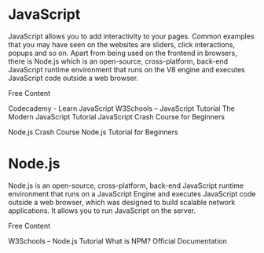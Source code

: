 <DedicatedRoadmap
  href='/javascript'
  title='JavaScript Roadmap'
  description='Click to check the detailed JavaScript Roadmap.'
/>

# JavaScript

JavaScript allows you to add interactivity to your pages. Common examples that you may have seen on the websites are sliders, click interactions, popups and so on. Apart from being used on the frontend in browsers, there is Node.js which is an open-source, cross-platform, back-end JavaScript runtime environment that runs on the V8 engine and executes JavaScript code outside a web browser.

<ResourceGroupTitle>Free Content</ResourceGroupTitle>

<BadgeLink badgeText='Course' colorScheme='green' href='https://www.codecademy.com/learn/introduction-to-javascript'>Codecademy - Learn JavaScript</BadgeLink>
<BadgeLink badgeText='Read' colorScheme="yellow" href='https://www.w3schools.com/js/'>W3Schools – JavaScript Tutorial</BadgeLink>
<BadgeLink badgeText='Read' colorScheme="yellow" href='https://javascript.info/'>The Modern JavaScript Tutorial</BadgeLink>
<BadgeLink badgeText='Watch' href='https://youtu.be/hdI2bqOjy3c'>JavaScript Crash Course for Beginners</BadgeLink>

<BadgeLink badgeText='Watch' href='https://www.youtube.com/watch?v=fBNz5xF-Kx4'>Node.js Crash Course</BadgeLink>
<BadgeLink badgeText='Watch' href='https://www.youtube.com/watch?v=TlB_eWDSMt4'>Node.js Tutorial for Beginners</BadgeLink>

<DedicatedRoadmap
  href='/nodejs'
  title='Node.js Roadmap'
  description='Click to check the detailed Node.js Roadmap.'
/>

# Node.js

Node.js is an open-source, cross-platform, back-end JavaScript runtime environment that runs on a JavaScript Engine and executes JavaScript code outside a web browser, which was designed to build scalable network applications. It allows you to run JavaScript on the server.

<ResourceGroupTitle>Free Content</ResourceGroupTitle>

<BadgeLink badgeText='Read' colorScheme="yellow" href='https://www.w3schools.com/nodejs/'>W3Schools – Node.js Tutorial</BadgeLink>
<BadgeLink badgeText='Read' colorScheme="yellow" href='https://www.w3schools.com/nodejs/nodejs_npm.asp'>What is NPM?</BadgeLink>
<BadgeLink badgeText='Read' colorScheme="yellow" href='https://nodejs.dev/en/learn/'>Official Documentation</BadgeLink>   